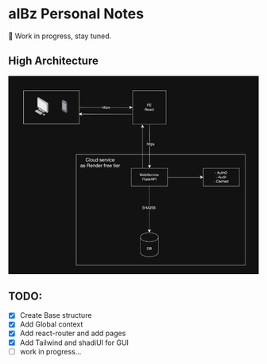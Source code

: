 # alBz Personal Notes

🚀 Work in progress, stay tuned.

## High Architecture
![img.png](img.png)

## TODO: 
- [x] Create Base structure
- [x] Add Global context 
- [x] Add react-router and add pages 
- [x] Add Tailwind and shadiUI for GUI
- [ ]  work in progress...